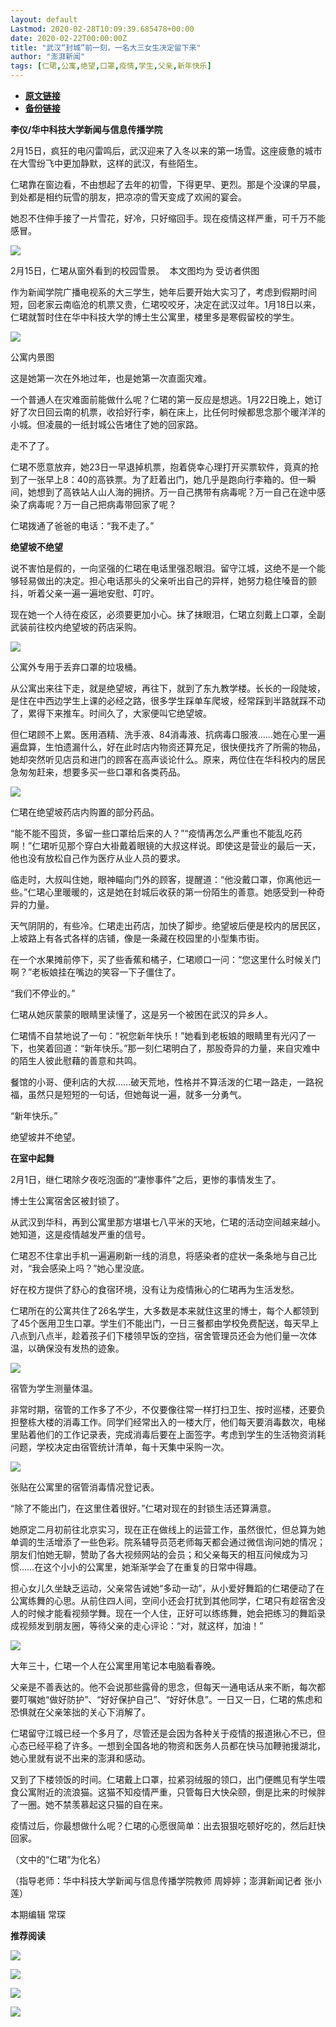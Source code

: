 ```yaml
---
layout: default
Lastmod: 2020-02-28T10:09:39.685478+00:00
date: 2020-02-22T00:00:00Z
title: "武汉“封城”前一刻，一名大三女生决定留下来"
author: "澎湃新闻"
tags: [仁珺,公寓,绝望,口罩,疫情,学生,父亲,新年快乐]
---
```


* [**原文链接**](http://mp.weixin.qq.com/s?__biz=MjM5MzI5NTU3MQ==&amp;mid=2651588638&amp;idx=2&amp;sn=967c6a49b35ad67bd8bbd7c85d66e7bc&amp;chksm=bd6195a28a161cb4469c5225164bfee9943debceec24a1540fccc70ead96e133643369d7bdfc#rd)
* [**备份链接**](http://archive.today/sl8JP)


**李仪/华中科技大学新闻与信息传播学院**

  

2月15日，疯狂的电闪雷鸣后，武汉迎来了入冬以来的第一场雪。这座疲惫的城市在大雪纷飞中更加静默，这样的武汉，有些陌生。

  
仁珺靠在窗边看，不由想起了去年的初雪，下得更早、更烈。那是个没课的早晨，到处都是相约玩雪的朋友，把凉凉的雪天变成了欢闹的宴会。

  
她忍不住伸手接了一片雪花，好冷，只好缩回手。现在疫情这样严重，可千万不能感冒。

  

![](/images/post/91c140978c281505142d60fca15c067e.jpg)

2月15日，仁珺从窗外看到的校园雪景。  本文图均为 受访者供图

  
作为新闻学院广播电视系的大三学生，她年后要开始大实习了，考虑到假期时间短，回老家云南临沧的机票又贵，仁珺咬咬牙，决定在武汉过年。1月18日以来，仁珺就暂时住在华中科技大学的博士生公寓里，楼里多是寒假留校的学生。

  

![](/images/post/34c1496bd8e15e01a214a4a5085ec3de.jpg)

公寓内景图

  
这是她第一次在外地过年，也是她第一次直面灾难。

  
一个普通人在灾难面前能做什么呢？仁珺的第一反应是想逃。1月22日晚上，她订好了次日回云南的机票，收拾好行李，躺在床上，比任何时候都思念那个暖洋洋的小城。但凌晨的一纸封城公告堵住了她的回家路。

  

走不了了。

  
仁珺不愿意放弃，她23日一早退掉机票，抱着侥幸心理打开买票软件，竟真的抢到了一张早上8：40的高铁票。为了赶着出门，她几乎是跑向行李箱的。但一瞬间，她想到了高铁站人山人海的拥挤。万一自己携带有病毒呢？万一自己在途中感染了病毒呢？万一自己把病毒带回家了呢？

  
仁珺拨通了爸爸的电话：“我不走了。”

  
**绝望坡不绝望**

说不害怕是假的，一向坚强的仁珺在电话里强忍眼泪。留守江城，这绝不是一个能够轻易做出的决定。担心电话那头的父亲听出自己的异样，她努力稳住嗓音的颤抖，听着父亲一遍一遍地安慰、叮咛。

  
现在她一个人待在疫区，必须要更加小心。抹了抹眼泪，仁珺立刻戴上口罩，全副武装前往校内绝望坡的药店采购。

  

![](/images/post/1c066308798e479a62207374582b42e3.jpg)

公寓外专用于丢弃口罩的垃圾桶。

  
从公寓出来往下走，就是绝望坡，再往下，就到了东九教学楼。长长的一段陡坡，是住在中西边学生上课的必经之路，很多学生踩单车爬坡，经常踩到半路就踩不动了，累得下来推车。时间久了，大家便叫它绝望坡。

  
但仁珺顾不上累。医用酒精、洗手液、84消毒液、抗病毒口服液……她在心里一遍遍盘算，生怕遗漏什么，好在此时店内物资还算充足，很快便找齐了所需的物品，她却突然听见店员和进门的顾客在高声谈论什么。原来，两位住在华科校内的居民急匆匆赶来，想要多买一些口罩和各类药品。

  

![](/images/post/7723e0c4061c4646893f7dca03d05e1e.jpg)

仁珺在绝望坡药店内购置的部分药品。

  
“能不能不囤货，多留一些口罩给后来的人？”“疫情再怎么严重也不能乱吃药啊！”仁珺听见那个穿白大褂戴着眼镜的大叔这样说。即使这是营业的最后一天，他也没有放松自己作为医疗从业人员的要求。

  
临走时，大叔叫住她，眼神瞄向门外的顾客，提醒道：“他没戴口罩，你离他远一些。”仁珺心里暖暖的，这是她在封城后收获的第一份陌生的善意。她感受到一种奇异的力量。

  
天气阴阴的，有些冷。仁珺走出药店，加快了脚步。绝望坡后便是校内的居民区，上坡路上有各式各样的店铺，像是一条藏在校园里的小型集市街。

  
在一个水果摊前停下，买了些香蕉和橘子，仁珺顺口一问：“您这里什么时候关门啊？”老板娘挂在嘴边的笑容一下子僵住了。

  
“我们不停业的。”

  
仁珺从她灰蒙蒙的眼睛里读懂了，这是另一个被困在武汉的异乡人。

  
仁珺情不自禁地说了一句：“祝您新年快乐！”她看到老板娘的眼睛里有光闪了一下，也笑着回道：“新年快乐。”那一刻仁珺明白了，那股奇异的力量，来自灾难中的陌生人彼此慰藉的善意和共鸣。

  
餐馆的小哥、便利店的大叔……破天荒地，性格并不算活泼的仁珺一路走，一路祝福，虽然只是短短的一句话，但她每说一遍，就多一分勇气。

  
“新年快乐。”

  
绝望坡并不绝望。

  
**在室中起舞**

2月1日，继仁珺除夕夜吃泡面的“凄惨事件”之后，更惨的事情发生了。

  
博士生公寓宿舍区被封锁了。

  
从武汉到华科，再到公寓里那方堪堪七八平米的天地，仁珺的活动空间越来越小。她知道，这是疫情越发严重的信号。

  
仁珺忍不住拿出手机一遍遍刷新一线的消息，将感染者的症状一条条地与自己比对，“我会感染上吗？”她心里没底。

  
好在校方提供了舒心的食宿环境，没有让为疫情揪心的仁珺再为生活发愁。

  
仁珺所在的公寓共住了26名学生，大多数是本来就住这里的博士，每个人都领到了45个医用卫生口罩。学生们不能出门，一日三餐都由学校免费配送，每天早上八点到八点半，趁着孩子们下楼领早饭的空挡，宿舍管理员还会为他们量一次体温，以确保没有发热的迹象。

  

![](/images/post/f7dcfd53cb078210c9d05824c1c9480d.jpg)

宿管为学生测量体温。

  
非常时期，宿管的工作多了不少，不仅要像往常一样打扫卫生、按时巡楼，还要负担整栋大楼的消毒工作。同学们经常出入的一楼大厅，他们每天要消毒数次，电梯里贴着他们的工作记录表，完成消毒后要在上面签字。考虑到学生的生活物资消耗问题，学校决定由宿管统计清单，每十天集中采购一次。

  

![](/images/post/929d811b434af2acfc491172a2e69930.jpg)

张贴在公寓里的宿管消毒情况登记表。

  
“除了不能出门，在这里住着很好。”仁珺对现在的封锁生活还算满意。

  
她原定二月初前往北京实习，现在正在做线上的运营工作，虽然很忙，但总算为她单调的生活增添了一些色彩。院系辅导员范老师每天都会通过微信询问她的情况；朋友们怕她无聊，赞助了各大视频网站的会员；和父亲每天的相互问候成为习惯……在这个小小的公寓里，她渐渐学会了在重复的日常中得趣。

  

担心女儿久坐缺乏运动，父亲常告诫她“多动一动”，从小爱好舞蹈的仁珺便动了在公寓练舞的心思。从前住四人间，空间小还会打扰到其他同学，仁珺只有趁宿舍没人的时候才能看视频学舞。现在一个人住，正好可以练练舞，她会把练习的舞蹈录成视频发到朋友圈，等待父亲的走心评论：“对，就这样，加油！”

  

![](/images/post/5713468f5fd58cbbb393a83ecda88f01.jpg)

大年三十，仁珺一个人在公寓里用笔记本电脑看春晚。

  
父亲是不善表达的。他不会说那些露骨的思念，但每天一通电话从来不断，每次都要叮嘱她“做好防护”、“好好保护自己”、“好好休息”。一日又一日，仁珺的焦虑和恐惧就在父亲笨拙的关心下消解了。

  
仁珺留守江城已经一个多月了，尽管还是会因为各种关于疫情的报道揪心不已，但心态已经平稳了许多。一想到全国各地的物资和医务人员都在快马加鞭驰援湖北，她心里就有说不出来的澎湃和感动。

  
又到了下楼领饭的时间。仁珺戴上口罩，拉紧羽绒服的领口，出门便瞧见有学生喂食公寓附近的流浪猫。这猫不知疫情严重，只管每日大快朵颐，倒是比来的时候胖了一圈。她不禁羡慕起这只猫的自在来。

  
疫情过后，你最想做什么呢？仁珺的心愿很简单：出去狠狠吃顿好吃的，然后赶快回家。

  
（文中的“仁珺”为化名）

  
（指导老师：华中科技大学新闻与信息传播学院教师 周婷婷；澎湃新闻记者 张小莲）

  

本期编辑 常琛  

  

**推荐阅读**

  

[![](/images/post/12e0d94be82829ed4f958ea785fc7b62.jpg)](http://mp.weixin.qq.com/s?__biz=MjM5MzI5NTU3MQ==&mid=2651587716&idx=1&sn=9cf340714786ffd74330418b03bccf7c&chksm=bd6199388a16102e76351195f852c7325de5e1620da5882bd04ccd1ff7d24b0b5dff09895509&scene=21#wechat_redirect)

[![](/images/post/b7a1607b1b9dd9e435b97383f11e4fdb.jpg)](http://mp.weixin.qq.com/s?__biz=MjM5MzI5NTU3MQ==&mid=2651587171&idx=1&sn=8aae24846a49ce902e6c154354f8d8ec&chksm=bd619fdf8a1616c944b7af5c259ccdede7203b086feaaf72a3deb060cebf529ed9de32c73e10&scene=21#wechat_redirect)  

[![](/images/post/83af442de9e7f18338c0bca1aa647957.jpg)](http://mp.weixin.qq.com/s?__biz=MjM5MzI5NTU3MQ==&mid=2651584348&idx=1&sn=b118991f08403d87db2ac1c8aeafca59&chksm=bd666ae08a11e3f6fd7394262e2448da823d05b843876a4d6e6da4a499a18d4dffa6e4fef766&scene=21#wechat_redirect)

![](/images/post/faa036129172f4ba4cb775ad946d1eff.jpg)

